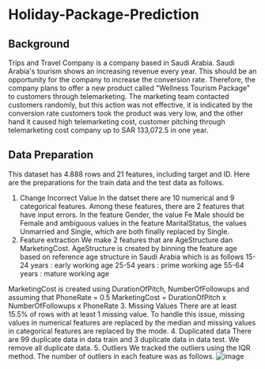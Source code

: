 # Holiday-Package-Prediction
## Background
Trips and Travel Company is a company based in Saudi Arabia. Saudi Arabia's tourism shows an increasing revenue every year. This should be an opportunity for the company to increase the conversion rate. Therefore, the company plans to offer a new product called "Wellness Tourism Package" to customers through telemarketing. The marketing team contacted customers randomly, but this action was not effective, it is indicated by the conversion rate customers took the product was very low, and the other hand it caused high telemarketing cost, customer pitching through telemarketing cost company up to SAR 133,072.5 in one year.

## Data Preparation
This dataset has 4.888 rows and 21 features, including target and ID. Here are the preparations for the train data and the test data as follows.
  1.	Change Incorrect Value
      In the datset there are 10 numerical and 9 categorical features. Among these features,          there are 2 features that have input errors. In the feature Gender, the value Fe Male           should be       Female and ambiguous values in the feature MaritalStatus, the values Unmarried        and Single, which are both finally replaced by Single.
2.	Feature extraction
    We make 2 features that are AgeStructure dan MarketingCost.
    AgeStructure is created by binning the feature age based on reference age structure in          Saudi Arabia  which is as follows
    15-24 years : early working age
    25-54 years : prime working age
    55-64 years : mature working age

   MarketingCost is created using DurationOfPitch, NumberOfFollowups and assuming that             PhoneRate = 0.5
   MarketingCost = DurationOfPitch x NumberOfFollowups x PhoneRate
3.	Missing Values
    There are at least 15.5% of rows with at least 1 missing value. To handle this issue,           missing values in numerical features are replaced by the median and missing values in           categorical features are replaced by the mode.
4.	Duplicated data
    There are 99 duplicate data in data train and 3 duplicate data in data test. We remove all      duplicate data.
5.	Outliers
    We tracked the outliers using the IQR method. The number of outliers in each feature was as     follows. 
    ![image](https://github.com/FadhilahIzzatiNadifan/Holiday-Package-Prediction/assets/93127350/16efcf56-7424-4024-831e-5687b4c5f7b2)

